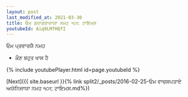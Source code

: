 ```yaml
---
layout: post
last_modified_at: 2021-03-30
title: ਓਮ ਗਦਾਗਰਾਜਾਯਾ ਨਮਹ ੧੦੮ ਟਾਇਮਸ
youtubeId: Aiq9LMfHQfI
---
```

 
 
 ਓਮ ਪ੍ਰਵਾਰਯੈ ਨਮਹ  
 
 -  ਕੌਣ ਬਹੁਤ ਖਾਸ ਹੈ 
 
  
 
  
 
 
 
 
 
 


{% include youtubePlayer.html id=page.youtubeId %}
 
[Next]({{ site.baseurl }}{% link  split2/_posts/2016-02-25-ਓਮ ਵਾਚਸਪਤਾਏ ਅਯੋਨਿਜਾਯਾ ਨਮਹ ੧੦੮ ਟਾਇਮਸ.md%})
 
